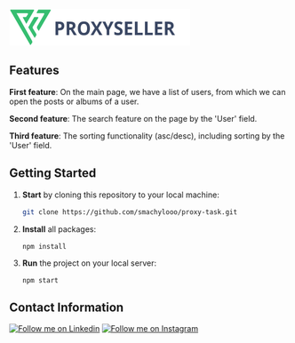 ![Logo](./README/Proxy.svg)

## Features

**First feature**: On the main page, we have a list of users, from which we can open the posts or albums of a user.

**Second feature**: The search feature on the page by the 'User' field.

**Third feature**: The sorting functionality (asc/desc), including sorting by the 'User' field.

## Getting Started

1. **Start** by cloning this repository to your local machine:
   ```bash
   git clone https://github.com/smachylooo/proxy-task.git
   ```
2. **Install** all packages:

   ```
   npm install
   ```

3. **Run** the project on your local server:
   ```
   npm start
   ```

## Contact Information

[![Follow me on Linkedin](./introduction/icons8-linkedin.svg)](https://www.linkedin.com/in/bohdansmachylo/)
[![Follow me on Instagram](./introduction/icons8-instagram.svg)](https://www.instagram.com/smachylo/)
